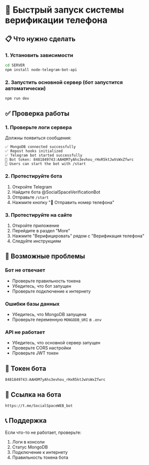 # 🚀 Быстрый запуск системы верификации телефона

## 📋 Что нужно сделать

### 1. Установить зависимости
```bash
cd SERVER
npm install node-telegram-bot-api
```

### 2. Запустить основной сервер (бот запустится автоматически)
```bash
npm run dev
```

## ✅ Проверка работы

### 1. Проверьте логи сервера
Должны появиться сообщения:
```
✅ MongoDB connected successfully
✅ Repost hooks initialized
✅ Telegram bot started successfully
📱 Bot token: 8481849743:AAHOM7yAhs3evhou_rHxR5ktJwVsWxZfwrc
🔗 Users can start the bot with /start
```

### 2. Протестируйте бота
1. Откройте Telegram
2. Найдите бота @SocialSpaceVerificationBot
3. Отправьте `/start`
4. Нажмите кнопку "📱 Отправить номер телефона"

### 3. Протестируйте на сайте
1. Откройте приложение
2. Перейдите в раздел "More"
3. Нажмите "Верифицировать" рядом с "Верификация телефона"
4. Следуйте инструкциям

## 🔧 Возможные проблемы

### Бот не отвечает
- Проверьте правильность токена
- Убедитесь, что бот запущен
- Проверьте подключение к интернету

### Ошибки базы данных
- Убедитесь, что MongoDB запущена
- Проверьте переменную `MONGODB_URI` в `.env`

### API не работает
- Убедитесь, что основной сервер запущен
- Проверьте CORS настройки
- Проверьте JWT токен

## 📱 Токен бота
```
8481849743:AAHOM7yAhs3evhou_rHxR5ktJwVsWxZfwrc
```

## 🔗 Ссылка на бота
```
https://t.me/SocialSpaceWEB_bot
```

## 📞 Поддержка
Если что-то не работает, проверьте:
1. Логи в консоли
2. Статус MongoDB
3. Подключение к интернету
4. Правильность токена бота
